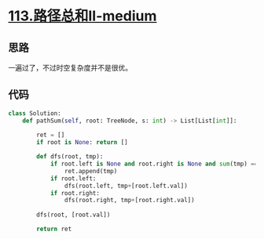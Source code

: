 # [113.路径总和II-medium](https://leetcode-cn.com/problems/path-sum-ii/)

## 思路
一遍过了，不过时空复杂度并不是很优。

## 代码
```python
class Solution:
    def pathSum(self, root: TreeNode, s: int) -> List[List[int]]:
        
        ret = []
        if root is None: return []

        def dfs(root, tmp):
            if root.left is None and root.right is None and sum(tmp) == s:
                ret.append(tmp)
            if root.left:
                dfs(root.left, tmp+[root.left.val])
            if root.right:
                dfs(root.right, tmp+[root.right.val])
        
        dfs(root, [root.val])

        return ret
```